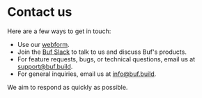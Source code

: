 # Contact us

Here are a few ways to get in touch:

- Use our [webform](https://buf.build/contact-us).
- Join the [Buf Slack](https://buf.build/b/slack) to talk to us and discuss Buf's products.
- For feature requests, bugs, or technical questions, email us at [support@buf.build](mailto:support@buf.build).
- For general inquiries, email us at [info@buf.build](mailto:info@buf.build).

We aim to respond as quickly as possible.
